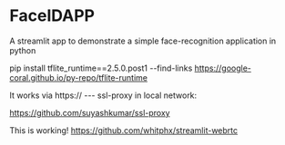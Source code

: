 # FaceIDAPP
A streamlit app to demonstrate a simple face-recognition application in python


pip install tflite_runtime==2.5.0.post1 --find-links https://google-coral.github.io/py-repo/tflite-runtime



It works via https:// --- ssl-proxy in local network: 

https://github.com/suyashkumar/ssl-proxy

This is working!
https://github.com/whitphx/streamlit-webrtc